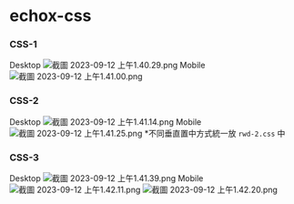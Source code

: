 # echox-css
### CSS-1
Desktop
![截圖 2023-09-12 上午1.40.29.png](..%2F..%2FDesktop%2F%E6%88%AA%E5%9C%96%202023-09-12%20%E4%B8%8A%E5%8D%881.40.29.png)
Mobile
![截圖 2023-09-12 上午1.41.00.png](..%2F..%2FDesktop%2F%E6%88%AA%E5%9C%96%202023-09-12%20%E4%B8%8A%E5%8D%881.41.00.png)

### CSS-2
Desktop
![截圖 2023-09-12 上午1.41.14.png](..%2F..%2FDesktop%2F%E6%88%AA%E5%9C%96%202023-09-12%20%E4%B8%8A%E5%8D%881.41.14.png)
Mobile
![截圖 2023-09-12 上午1.41.25.png](..%2F..%2FDesktop%2F%E6%88%AA%E5%9C%96%202023-09-12%20%E4%B8%8A%E5%8D%881.41.25.png)
*不同垂直置中方式統一放 `rwd-2.css` 中

### CSS-3
Desktop
![截圖 2023-09-12 上午1.41.39.png](..%2F..%2FDesktop%2F%E6%88%AA%E5%9C%96%202023-09-12%20%E4%B8%8A%E5%8D%881.41.39.png)
Mobile
![截圖 2023-09-12 上午1.42.11.png](..%2F..%2FDesktop%2F%E6%88%AA%E5%9C%96%202023-09-12%20%E4%B8%8A%E5%8D%881.42.11.png)
![截圖 2023-09-12 上午1.42.20.png](..%2F..%2FDesktop%2F%E6%88%AA%E5%9C%96%202023-09-12%20%E4%B8%8A%E5%8D%881.42.20.png)
